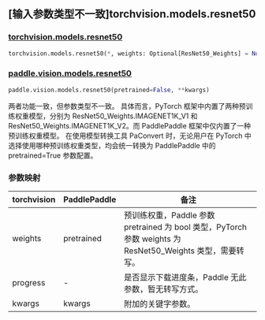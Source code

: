 ## [输入参数类型不一致]torchvision.models.resnet50

### [torchvision.models.resnet50](https://pytorch.org/vision/stable/models/generated/torchvision.models.resnet50.html)

```python
torchvision.models.resnet50(*, weights: Optional[ResNet50_Weights] = None, progress: bool = True, **kwargs: Any)
```

### [paddle.vision.models.resnet50](https://www.paddlepaddle.org.cn/documentation/docs/zh/api/paddle/vision/models/resnet50_cn.html)

```python
paddle.vision.models.resnet50(pretrained=False, **kwargs)
```

两者功能一致，但参数类型不一致。 具体而言，PyTorch 框架中内置了两种预训练权重模型，分别为 ResNet50_Weights.IMAGENET1K_V1 和 ResNet50_Weights.IMAGENET1K_V2。而 PaddlePaddle 框架中仅内置了一种预训练权重模型。
在使用模型转换工具 PaConvert 时，无论用户在 PyTorch 中选择使用哪种预训练权重类型，均会统一转换为 PaddlePaddle 中的 pretrained=True 参数配置。

### 参数映射

| torchvision | PaddlePaddle | 备注 |
| ----------- | ------------ | ---- |
| weights     | pretrained   | 预训练权重，Paddle 参数 pretrained 为 bool 类型，PyTorch 参数 weights 为 ResNet50_Weights 类型，需要转写。|
| progress    | -            | 是否显示下载进度条，Paddle 无此参数，暂无转写方式。|
| kwargs      | kwargs       | 附加的关键字参数。|
